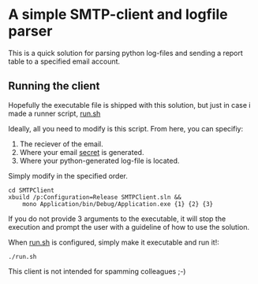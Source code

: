# A simple SMTP-client and logfile parser

This is a quick solution for parsing python log-files and sending a report table to a specified email account.

## Running the client

Hopefully the executable file is shipped with this solution, but just in case i made a runner script, [run.sh](https://gitlab.com/adamiw/SMTPClient/blob/master/SMTPClient/SMTPClient/run.sh)

Ideally, all you need to modify is this script. From here, you can specifiy:
1. The reciever of the email. 
2. Where your email [secret](https://gitlab.com/adamiw/simpleEncryption) is generated. 
3. Where your python-generated log-file is located.

Simply modify in the specified order. 

```shell
cd SMTPClient
xbuild /p:Configuration=Release SMTPClient.sln &&
    mono Application/bin/Debug/Application.exe {1} {2} {3}
```

If you do not provide 3 arguments to the executable, it will stop the execution and prompt the user with a guideline of how to use the solution.

When [run.sh](https://gitlab.com/adamiw/SMTPClient/blob/master/SMTPClient/SMTPClient/run.sh) is configured, simply make it executable and run it!:

```shell
./run.sh
```

This client is not intended for spamming colleagues ;-)






